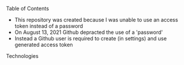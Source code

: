 Table of Contents
   *  This repository was created because I was unable to use an access token instead of a password
   *  On August 13, 2021 Github depracted the use of a 'password'
   * Instead a Github user is required to create (in settings) and use generated access token
   

Technologies